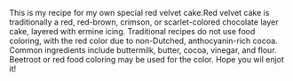 This is my recipe for my own special red velvet cake.Red velvet cake is traditionally a red, red-brown, crimson, or scarlet-colored chocolate layer cake, layered with ermine icing. Traditional recipes do not use food coloring, with the red color due to non-Dutched, anthocyanin-rich cocoa.
Common ingredients include buttermilk, butter, cocoa, vinegar, and flour. Beetroot or red food coloring may be used for the color.
    Hope you wil enjot it!
